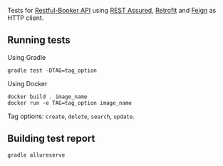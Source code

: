 Tests for [Restful-Booker API](https://restful-booker.herokuapp.com/) using [REST Assured](https://rest-assured.io/), [Retrofit](https://square.github.io/retrofit/) and [Feign](https://github.com/OpenFeign/feign) as HTTP client.

## Running tests
Using Gradle
```
gradle test -DTAG=tag_option
```
Using Docker
```
docker build . image_name 
docker run -e TAG=tag_option image_name
```
Tag options: `create`, `delete`, `search`, `update`.
## Building test report
```
gradle allureserve
```
